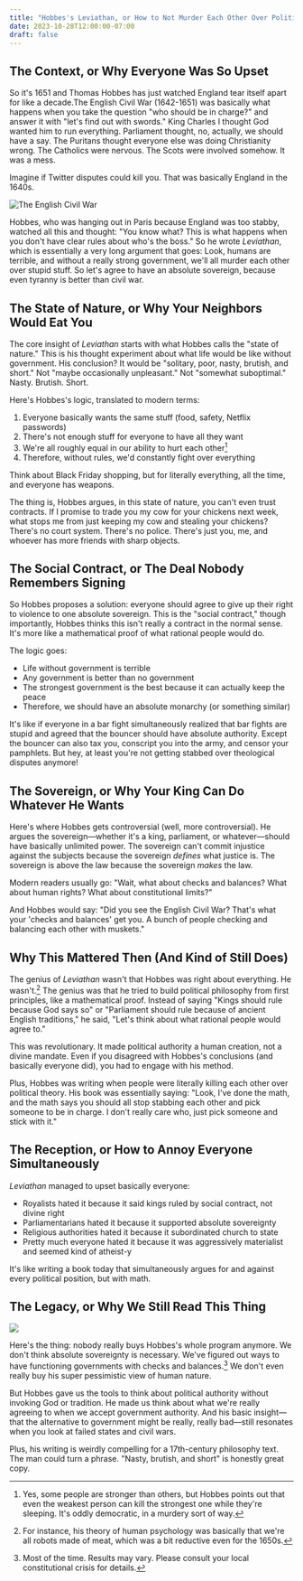 ```yaml
---
title: "Hobbes's Leviathan, or How to Not Murder Each Other Over Politics"
date: 2023-10-28T12:00:00-07:00
draft: false
---
```


## The Context, or Why Everyone Was So Upset

So it's 1651 and Thomas Hobbes has just watched England tear itself apart for like a decade.The English Civil War (1642-1651)[](https://www.britannica.com/event/English-Civil-Wars) was basically what happens when you take the question "who should be in charge?" and answer it with "let's find out with swords." King Charles I thought God wanted him to run everything. Parliament thought, no, actually, we should have a say. The Puritans thought everyone else was doing Christianity wrong. The Catholics were nervous. The Scots were involved somehow. It was a mess.

Imagine if Twitter disputes could kill you. That was basically England in the 1640s.

![The English Civil War](/images/eng-civil-war.webp)

Hobbes, who was hanging out in Paris because England was too stabby, watched all this and thought: "You know what? This is what happens when you don't have clear rules about who's the boss." So he wrote _Leviathan_, which is essentially a very long argument that goes: Look, humans are terrible, and without a really strong government, we'll all murder each other over stupid stuff. So let's agree to have an absolute sovereign, because even tyranny is better than civil war.

## The State of Nature, or Why Your Neighbors Would Eat You

The core insight of _Leviathan_ starts with what Hobbes calls the "state of nature[](https://plato.stanford.edu/entries/hobbes-moral/)." This is his thought experiment about what life would be like without government. His conclusion? It would be "solitary, poor, nasty, brutish, and short." Not "maybe occasionally unpleasant." Not "somewhat suboptimal." Nasty. Brutish. Short.

Here's Hobbes's logic, translated to modern terms:

1. Everyone basically wants the same stuff (food, safety, Netflix passwords)
2. There's not enough stuff for everyone to have all they want
3. We're all roughly equal in our ability to hurt each other[^1]
4. Therefore, without rules, we'd constantly fight over everything

Think about Black Friday shopping, but for literally everything, all the time, and everyone has weapons.

The thing is, Hobbes argues, in this state of nature, you can't even trust contracts. If I promise to trade you my cow for your chickens next week, what stops me from just keeping my cow and stealing your chickens? There's no court system. There's no police. There's just you, me, and whoever has more friends with sharp objects.

## The Social Contract, or The Deal Nobody Remembers Signing

So Hobbes proposes a solution: everyone should agree to give up their right to violence to one absolute sovereign. This is the "social contract[](https://iep.utm.edu/soc-cont/)," though importantly, Hobbes thinks this isn't really a contract in the normal sense. It's more like a mathematical proof of what rational people would do.

The logic goes:

- Life without government is terrible
- Any government is better than no government
- The strongest government is the best because it can actually keep the peace
- Therefore, we should have an absolute monarchy (or something similar)

It's like if everyone in a bar fight simultaneously realized that bar fights are stupid and agreed that the bouncer should have absolute authority. Except the bouncer can also tax you, conscript you into the army, and censor your pamphlets. But hey, at least you're not getting stabbed over theological disputes anymore!

## The Sovereign, or Why Your King Can Do Whatever He Wants

Here's where Hobbes gets controversial (well, more controversial). He argues the sovereign—whether it's a king, parliament, or whatever—should have basically unlimited power. The sovereign can't commit injustice against the subjects because the sovereign _defines_ what justice is. The sovereign is above the law because the sovereign _makes_ the law.

Modern readers usually go: "Wait, what about checks and balances? What about human rights? What about constitutional limits?"

And Hobbes would say: "Did you see the English Civil War? That's what your 'checks and balances' get you. A bunch of people checking and balancing each other with muskets."

## Why This Mattered Then (And Kind of Still Does)

The genius of _Leviathan_ wasn't that Hobbes was right about everything. He wasn't.[^2] The genius was that he tried to build political philosophy from first principles, like a mathematical proof. Instead of saying "Kings should rule because God says so" or "Parliament should rule because of ancient English traditions," he said, "Let's think about what rational people would agree to."

This was revolutionary. It made political authority a human creation, not a divine mandate. Even if you disagreed with Hobbes's conclusions (and basically everyone did), you had to engage with his method.

Plus, Hobbes was writing when people were literally killing each other over political theory. His book was essentially saying: "Look, I've done the math, and the math says you should all stop stabbing each other and pick someone to be in charge. I don't really care who, just pick someone and stick with it."

## The Reception, or How to Annoy Everyone Simultaneously

_Leviathan_ managed to upset basically everyone:

- Royalists hated it because it said kings ruled by social contract, not divine right
- Parliamentarians hated it because it supported absolute sovereignty[](https://en.wikipedia.org/wiki/Absolute_monarchy)
- Religious authorities hated it because it subordinated church to state
- Pretty much everyone hated it because it was aggressively materialist and seemed kind of atheist-y

It's like writing a book today that simultaneously argues for and against every political position, but with math.

## The Legacy, or Why We Still Read This Thing

![](/images/detail-from-the-cover-of-leviathan-by-thomas-hobbes-e1606300942498.webp)

Here's the thing: nobody really buys Hobbes's whole program anymore. We don't think absolute sovereignty is necessary. We've figured out ways to have functioning governments with checks and balances.[^3] We don't even really buy his super pessimistic view of human nature.

But Hobbes gave us the tools to think about political authority without invoking God or tradition. He made us think about what we're really agreeing to when we accept government authority. And his basic insight—that the alternative to government might be really, really bad—still resonates when you look at failed states and civil wars.

Plus, his writing is weirdly compelling for a 17th-century philosophy text. The man could turn a phrase. "Nasty, brutish, and short" is honestly great copy.

[^1]: Yes, some people are stronger than others, but Hobbes points out that even the weakest person can kill the strongest one while they're sleeping. It's oddly democratic, in a murdery sort of way.

[^2]: For instance, his theory of human psychology was basically that we're all robots made of meat, which was a bit reductive even for the 1650s.

[^3]: Most of the time. Results may vary. Please consult your local constitutional crisis for details.
